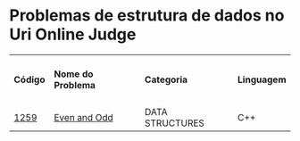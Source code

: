# Problemas de estrutura de dados no Uri Online Judge

<table>
    <tr>
        <td><h4>Código</h4></td>
        <td><h4>Nome do Problema</h4></td>
        <td><h4>Categoria</h4></td>
        <td><h4>Linguagem</h4></td>
    </tr>
        <tr>
            <td><a href="https://github.com/codeYann/uri-clang/blob/master/src/data-structures/1259.cpp" _target="blank">1259</a></td>
            <td><a href="https://www.urionlinejudge.com.br/judge/en/problems/view/1259">Even and Odd</a></td>
            <td>DATA STRUCTURES</td>
            <td>C++</td>
    </tr>
</table>
